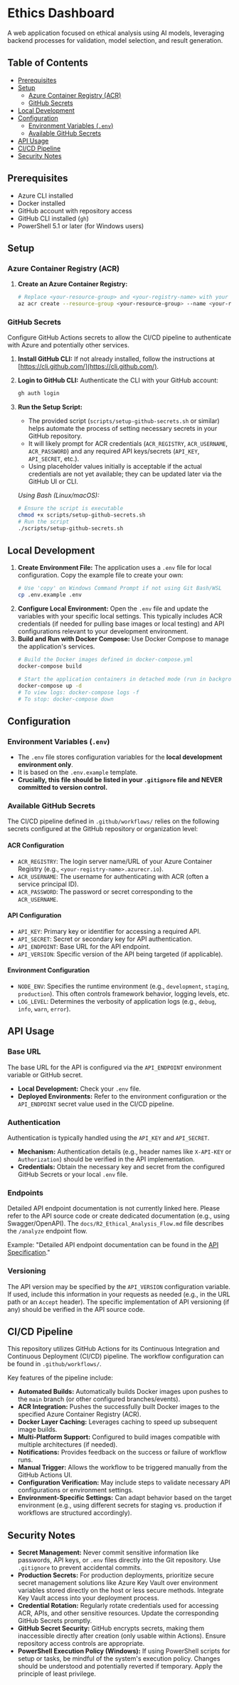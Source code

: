 # Ethics Dashboard

<!-- Project Description: A brief overview of what the Ethics Dashboard does. -->
A web application focused on ethical analysis using AI models, leveraging backend processes for validation, model selection, and result generation.

## Table of Contents

- [Prerequisites](#prerequisites)
- [Setup](#setup)
  - [Azure Container Registry (ACR)](#azure-container-registry-acr)
  - [GitHub Secrets](#github-secrets)
- [Local Development](#local-development)
- [Configuration](#configuration)
  - [Environment Variables (`.env`)](#environment-variables-env)
  - [Available GitHub Secrets](#available-github-secrets)
- [API Usage](#api-usage)
- [CI/CD Pipeline](#cicd-pipeline)
- [Security Notes](#security-notes)

## Prerequisites

<!-- List all necessary software and accounts needed before starting the setup. -->
- Azure CLI installed
- Docker installed
- GitHub account with repository access
- GitHub CLI installed (`gh`)
- PowerShell 5.1 or later (for Windows users)

## Setup

<!-- Steps required to set up the project environment, including cloud resources and repository secrets. -->

### Azure Container Registry (ACR)

1.  **Create an Azure Container Registry:**
    ```bash
    # Replace <your-resource-group> and <your-registry-name> with your actual Azure resource group and desired ACR name
    az acr create --resource-group <your-resource-group> --name <your-registry-name> --sku Basic
    ```

### GitHub Secrets

Configure GitHub Actions secrets to allow the CI/CD pipeline to authenticate with Azure and potentially other services.

1.  **Install GitHub CLI:** If not already installed, follow the instructions at [https://cli.github.com/](https://cli.github.com/).
2.  **Login to GitHub CLI:** Authenticate the CLI with your GitHub account:
    ```bash
    gh auth login
    ```
3.  **Run the Setup Script:**
    -   The provided script (`scripts/setup-github-secrets.sh` or similar) helps automate the process of setting necessary secrets in your GitHub repository.
    -   It will likely prompt for ACR credentials (`ACR_REGISTRY`, `ACR_USERNAME`, `ACR_PASSWORD`) and any required API keys/secrets (`API_KEY`, `API_SECRET`, etc.).
    -   Using placeholder values initially is acceptable if the actual credentials are not yet available; they can be updated later via the GitHub UI or CLI.

    *Using Bash (Linux/macOS):*
    ```bash
    # Ensure the script is executable
    chmod +x scripts/setup-github-secrets.sh
    # Run the script
    ./scripts/setup-github-secrets.sh
    ```

    <!-- TODO: Add specific instructions for the PowerShell script if one exists and differs significantly -->
    <!-- *Using PowerShell (Windows):* -->
    <!-- ```powershell -->
    <!-- # Example: .\scripts\setup-github-secrets.ps1 -->
    <!-- ``` -->


## Local Development

<!-- Instructions for setting up and running the project on a local machine using Docker. -->

1.  **Create Environment File:** The application uses a `.env` file for local configuration. Copy the example file to create your own:
    ```bash
    # Use 'copy' on Windows Command Prompt if not using Git Bash/WSL
    cp .env.example .env
    ```
2.  **Configure Local Environment:** Open the `.env` file and update the variables with your specific local settings. This typically includes ACR credentials (if needed for pulling base images or local testing) and API configurations relevant to your development environment.
3.  **Build and Run with Docker Compose:** Use Docker Compose to manage the application's services.
    ```bash
    # Build the Docker images defined in docker-compose.yml
    docker-compose build

    # Start the application containers in detached mode (run in background)
    docker-compose up -d
    # To view logs: docker-compose logs -f
    # To stop: docker-compose down
    ```
    <!-- Reminder: The user prefers to handle Docker builds manually. `docker-compose build` followed by `docker-compose up` aligns with this. -->

## Configuration

<!-- Details about configuration files, environment variables, and secrets management. -->

### Environment Variables (`.env`)

-   The `.env` file stores configuration variables for the **local development environment only**.
-   It is based on the `.env.example` template.
-   **Crucially, this file should be listed in your `.gitignore` file and NEVER committed to version control.**

### Available GitHub Secrets

The CI/CD pipeline defined in `.github/workflows/` relies on the following secrets configured at the GitHub repository or organization level:

<!-- List secrets used in the CI/CD pipeline -->
#### ACR Configuration
-   `ACR_REGISTRY`: The login server name/URL of your Azure Container Registry (e.g., `<your-registry-name>.azurecr.io`).
-   `ACR_USERNAME`: The username for authenticating with ACR (often a service principal ID).
-   `ACR_PASSWORD`: The password or secret corresponding to the `ACR_USERNAME`.

#### API Configuration
-   `API_KEY`: Primary key or identifier for accessing a required API.
-   `API_SECRET`: Secret or secondary key for API authentication.
-   `API_ENDPOINT`: Base URL for the API endpoint.
-   `API_VERSION`: Specific version of the API being targeted (if applicable).

#### Environment Configuration
-   `NODE_ENV`: Specifies the runtime environment (e.g., `development`, `staging`, `production`). This often controls framework behavior, logging levels, etc.
-   `LOG_LEVEL`: Determines the verbosity of application logs (e.g., `debug`, `info`, `warn`, `error`).

## API Usage

<!-- Instructions on how to interact with the project's API(s). -->

### Base URL
The base URL for the API is configured via the `API_ENDPOINT` environment variable or GitHub secret.
- **Local Development:** Check your `.env` file.
- **Deployed Environments:** Refer to the environment configuration or the `API_ENDPOINT` secret value used in the CI/CD pipeline.

### Authentication
Authentication is typically handled using the `API_KEY` and `API_SECRET`.
- **Mechanism:** Authentication details (e.g., header names like `X-API-KEY` or `Authorization`) should be verified in the API implementation.
- **Credentials:** Obtain the necessary key and secret from the configured GitHub Secrets or your local `.env` file.

### Endpoints
Detailed API endpoint documentation is not currently linked here. Please refer to the API source code or create dedicated documentation (e.g., using Swagger/OpenAPI). The `docs/R2_Ethical_Analysis_Flow.md` file describes the `/analyze` endpoint flow.

Example: "Detailed API endpoint documentation can be found in the [API Specification](link-to-spec-or-docs)."

### Versioning
The API version may be specified by the `API_VERSION` configuration variable. If used, include this information in your requests as needed (e.g., in the URL path or an `Accept` header). The specific implementation of API versioning (if any) should be verified in the API source code.

## CI/CD Pipeline

<!-- Overview of the continuous integration and deployment process facilitated by GitHub Actions. -->
This repository utilizes GitHub Actions for its Continuous Integration and Continuous Deployment (CI/CD) pipeline. The workflow configuration can be found in `.github/workflows/`.

Key features of the pipeline include:
-   **Automated Builds:** Automatically builds Docker images upon pushes to the `main` branch (or other configured branches/events).
-   **ACR Integration:** Pushes the successfully built Docker images to the specified Azure Container Registry (ACR).
-   **Docker Layer Caching:** Leverages caching to speed up subsequent image builds.
-   **Multi-Platform Support:** Configured to build images compatible with multiple architectures (if needed).
-   **Notifications:** Provides feedback on the success or failure of workflow runs.
-   **Manual Trigger:** Allows the workflow to be triggered manually from the GitHub Actions UI.
-   **Configuration Verification:** May include steps to validate necessary API configurations or environment settings.
-   **Environment-Specific Settings:** Can adapt behavior based on the target environment (e.g., using different secrets for staging vs. production if workflows are structured accordingly).

## Security Notes

<!-- Critical security practices and considerations relevant to this project. -->
-   **Secret Management:** Never commit sensitive information like passwords, API keys, or `.env` files directly into the Git repository. Use `.gitignore` to prevent accidental commits.
-   **Production Secrets:** For production deployments, prioritize secure secret management solutions like Azure Key Vault over environment variables stored directly on the host or less secure methods. Integrate Key Vault access into your deployment process.
-   **Credential Rotation:** Regularly rotate credentials used for accessing ACR, APIs, and other sensitive resources. Update the corresponding GitHub Secrets promptly.
-   **GitHub Secret Security:** GitHub encrypts secrets, making them inaccessible directly after creation (only usable within Actions). Ensure repository access controls are appropriate.
-   **PowerShell Execution Policy (Windows):** If using PowerShell scripts for setup or tasks, be mindful of the system's execution policy. Changes should be understood and potentially reverted if temporary. Apply the principle of least privilege.